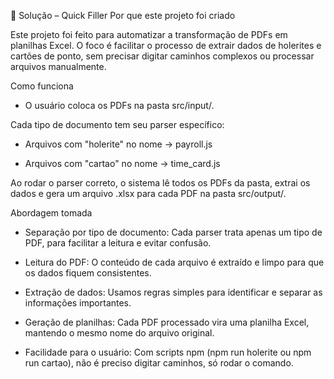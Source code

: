 📝 Solução – Quick Filler
Por que este projeto foi criado

Este projeto foi feito para automatizar a transformação de PDFs em planilhas Excel.
O foco é facilitar o processo de extrair dados de holerites e cartões de ponto, sem precisar digitar caminhos complexos ou processar arquivos manualmente.

Como funciona

 - O usuário coloca os PDFs na pasta src/input/.

Cada tipo de documento tem seu parser específico:

 - Arquivos com "holerite" no nome → payroll.js

 - Arquivos com "cartao" no nome → time_card.js

Ao rodar o parser correto, o sistema lê todos os PDFs da pasta, extrai os dados e gera um arquivo .xlsx para cada PDF na pasta src/output/.

Abordagem tomada

 - Separação por tipo de documento: Cada parser trata apenas um tipo de PDF, para facilitar a leitura e evitar confusão.

 - Leitura do PDF: O conteúdo de cada arquivo é extraído e limpo para que os dados fiquem consistentes.
 
 - Extração de dados: Usamos regras simples para identificar e separar as informações importantes.
  
 - Geração de planilhas: Cada PDF processado vira uma planilha Excel, mantendo o mesmo nome do arquivo original.
 
 - Facilidade para o usuário: Com scripts npm (npm run holerite ou npm run cartao), não é preciso digitar caminhos, só rodar o comando.